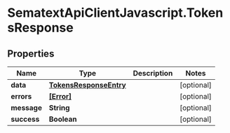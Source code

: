 # SematextApiClientJavascript.TokensResponse

## Properties

| Name        | Type                                              | Description | Notes      |
| ----------- | ------------------------------------------------- | ----------- | ---------- |
| **data**    | [**TokensResponseEntry**](TokensResponseEntry.md) |             | [optional] |
| **errors**  | [**[Error]**](Error.md)                           |             | [optional] |
| **message** | **String**                                        |             | [optional] |
| **success** | **Boolean**                                       |             | [optional] |
